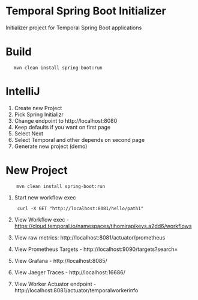 # Temporal Spring Boot Initializer

Initializer project for Temporal Spring Boot applications

# Build

       mvn clean install spring-boot:run

# IntelliJ 

1. Create new Project
2. Pick Spring Initializr
3. Change endpoint to http://localhost:8080
4. Keep defaults if you want on first page
5. Select Next
6. Select Temporal and other depends on second page
7. Generate new project (demo)


# New Project

        mvn clean install spring-boot:run

1. Start new workflow exec 

        curl -X GET "http://localhost:8081/hello/path1"

2. View Workflow exec - https://cloud.temporal.io/namespaces/tihomirapikeys.a2dd6/workflows
3. View raw metrics: http://localhost:8081/actuator/prometheus
4. View Prometheus Targets - http://localhost:9090/targets?search=
5. View Grafana - http://localhost:8085/
6. View Jaeger Traces - http://localhost:16686/
7. View Worker Actuator endpoint - http://localhost:8081/actuator/temporalworkerinfo